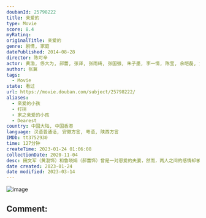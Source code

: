 ```yaml
---
doubanId: 25798222
title: 亲爱的
type: Movie
score: 8.4
myRating: 
originalTitle: 亲爱的
genre: 剧情, 家庭
datePublished: 2014-08-28
director: 陈可辛
actor: 黄渤, 佟大为, 郝蕾, 张译, 张雨绮, 张国强, 朱子墨, 李一情, 陈莹, 余皑磊, 黄建新, 刘頔, 孔令美, 侯相彪, 朱辉戈, 周品睿
author: 张冀
tags:
  - Movie
state: 看过
url: https://movie.douban.com/subject/25798222/
aliases:
  - 亲爱的小孩
  - 打拐
  - 家之亲爱的小孩
  - Dearest
country: 中国大陆, 中国香港
language: 汉语普通话, 安徽方言, 粤语, 陕西方言
IMDb: tt3752930
time: 127分钟
createTime: 2023-01-24 01:06:08
collectionDate: 2020-11-04
desc: 田文军（黄渤饰）和鲁晓娟（郝蕾饰）曾是一对恩爱的夫妻，然而，两人之间的感情却被时间和争吵消耗殆尽，最终，他们选择了离婚。如今，联系着两人的唯一枢纽，就是可爱的儿子田鹏。然而，某一天，这唯一的纽带也...
date created: 2023-01-24
date modified: 2023-03-14
---
```


![image](p2199507156.jpg)

Comment:
---
